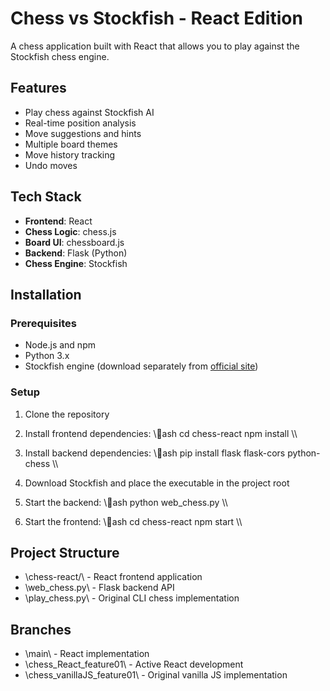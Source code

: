﻿# Chess vs Stockfish - React Edition

A chess application built with React that allows you to play against the Stockfish chess engine.

## Features

- Play chess against Stockfish AI
- Real-time position analysis
- Move suggestions and hints
- Multiple board themes
- Move history tracking
- Undo moves

## Tech Stack

- **Frontend**: React
- **Chess Logic**: chess.js
- **Board UI**: chessboard.js
- **Backend**: Flask (Python)
- **Chess Engine**: Stockfish

## Installation

### Prerequisites
- Node.js and npm
- Python 3.x
- Stockfish engine (download separately from [official site](https://stockfishchess.org/download/))

### Setup

1. Clone the repository
2. Install frontend dependencies:
   \\\ash
   cd chess-react
   npm install
   \\\

3. Install backend dependencies:
   \\\ash
   pip install flask flask-cors python-chess
   \\\

4. Download Stockfish and place the executable in the project root

5. Start the backend:
   \\\ash
   python web_chess.py
   \\\

6. Start the frontend:
   \\\ash
   cd chess-react
   npm start
   \\\

## Project Structure

- \chess-react/\ - React frontend application
- \web_chess.py\ - Flask backend API
- \play_chess.py\ - Original CLI chess implementation

## Branches

- \main\ - React implementation
- \chess_React_feature01\ - Active React development
- \chess_vanillaJS_feature01\ - Original vanilla JS implementation

